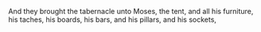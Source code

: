 And they brought the tabernacle unto Moses, the tent, and all his furniture, his taches, his boards, his bars, and his pillars, and his sockets,
